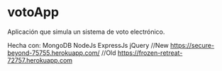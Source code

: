 # votoApp
Aplicación que simula un sistema de voto electrónico.

Hecha con:
MongoDB
NodeJs
ExpressJs
jQuery
//New
https://secure-beyond-75755.herokuapp.com/
//Old
https://frozen-retreat-72757.herokuapp.com
